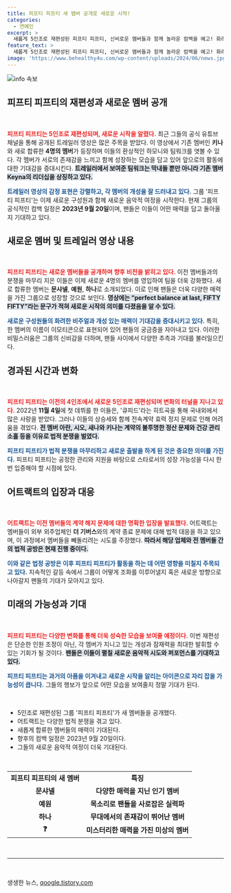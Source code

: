 ```yaml
---
title: 피프티 피프티 새 멤버 공개로 새로운 시작!
categories:
  - 연예인
excerpt: >
  새롭게 5인조로 재편성된 피프티 피프티, 신비로운 멤버들과 함께 놀라운 컴백을 예고! 화려한 트레일러 영상 공개로 팬들의 기대감이 폭발하고 있는 지금, 새로운 시작의 서막이 열린다!
feature_text: >
  새롭게 5인조로 재편성된 피프티 피프티, 신비로운 멤버들과 함께 놀라운 컴백을 예고! 화려한 트레일러 영상 공개로 팬들의 기대감이 폭발하고 있는 지금, 새로운 시작의 서막이 열린다!
image: 'https://www.behealthy4u.com/wp-content/uploads/2024/06/news.jpg'
---
```


<p><img src="https://www.behealthy4u.com/wp-content/uploads/2024/06/news.jpg" alt="info 속보" /></p>

<h2 data-ke-size="size26">피프티 피프티의 재편성과 새로운 멤버 공개</h2>

<p data-ke-size="size16">&nbsp;</p>

<p><b><span style="color: #ee2323;">피프티 피프티는 5인조로 재편성되며, 새로운 시작을 알렸다.</span></b> 최근 그들의 공식 유튜브 채널을 통해 공개된 트레일러 영상은 많은 주목을 받았다. 이 영상에서 기존 멤버인 <strong>키나</strong>와 새로 합류한 <strong>4명의 멤버</strong>가 등장하며 이들의 환상적인 하모니와 팀워크를 엿볼 수 있다. 각 멤버가 서로의 존재감을 느끼고 함께 성장하는 모습을 담고 있어 앞으로의 활동에 대한 기대감을 증대시킨다. <b><span style="background-color: #21538527;">트레일러에서 보여준 팀워크는 막내들 뿐만 아니라 기존 멤버 Keyna의 리더십을 상징하고 있다.</span></b></p>

<p><b><span style="color: #1a5490;">트레일러 영상의 감정 표현은 강렬하고, 각 멤버의 개성을 잘 드러내고 있다.</span></b> 그룹 '피프티 피프티'는 이제 새로운 구성원과 함께 새로운 음악적 여정을 시작한다. 현재 그룹의 공식적인 컴백 일정은 <strong>2023년 9월 20일</strong>이며, 팬들은 이들이 어떤 매력을 담고 돌아올지 기대하고 있다.</p>

<h2 data-ke-size="size26">새로운 멤버 및 트레일러 영상 내용</h2>

<p data-ke-size="size16">&nbsp;</p>

<p><b><span style="color: #ee2323;">피프티 피프티는 새로운 멤버들을 공개하며 향후 비전을 밝히고 있다.</span></b> 이전 멤버들과의 분쟁을 마무리 지은 이들은 이제 새로운 4명의 멤버를 영입하여 팀을 더욱 강화했다. 새로 합류한 멤버는 <strong>문샤넬</strong>, <strong>예원</strong>, <strong>하나</strong>로 소개되었다. 이로 인해 팬들은 더욱 다양한 매력을 가진 그룹으로 성장할 것으로 보인다. <b><span style="background-color: #21538527;">영상에는 “perfect balance at last, FIFTY FIFTY”라는 문구가 적혀 새로운 시작의 의미를 다졌음을 알 수 있다. </span></b></p>

<p><b><span style="color: #1a5490;">새로운 구성원들의 화려한 비주얼과 개성 있는 매력이 기대감을 증대시키고 있다.</span></b> 특히, 한 멤버의 이름이 이모티콘으로 표현되어 있어 팬들의 궁금증을 자아내고 있다. 이러한 비밀스러움은 그룹의 신비감을 더하며, 팬들 사이에서 다양한 추측과 기대를 불러일으킨다.</p>

<h2 data-ke-size="size26">경과된 시간과 변화</h2>

<p data-ke-size="size16">&nbsp;</p>

<p><b><span style="color: #ee2323;">피프티 피프티는 이전의 4인조에서 새로운 5인조로 재편성되며 변화의 터널을 지나고 있다.</span></b> 2022년 <strong>11월 4일</strong>에 첫 데뷔를 한 이들은, '큐피드'라는 히트곡을 통해 국내외에서 많은 사랑을 받았다. 그러나 이들의 상승세와 함께 전속계약 효력 정지 문제로 인해 어려움을 겪었다. <b><span style="background-color: #21538527;">전 멤버 아란, 시오, 새나와 키나는 계약의 불투명한 정산 문제와 건강 관리 소홀 등을 이유로 법적 분쟁을 벌였다.</span></b></p>

<p><b><span style="color: #1a5490;">피프티 피프티가 법적 분쟁을 마무리하고 새로운 출발을 하게 된 것은 중요한 의미를 가진다.</span></b> 피프티 피프티는 공정한 관리와 지원을 바탕으로 스타로서의 성장 가능성을 다시 한번 입증해야 할 시점에 있다. </p>

<h2 data-ke-size="size26">어트랙트의 입장과 대응</h2>

<p data-ke-size="size16">&nbsp;</p>

<p><b><span style="color: #ee2323;">어트랙트는 이전 멤버들의 계약 해지 문제에 대한 명확한 입장을 발표했다.</span></b> 어트랙트는 멤버들이 외부 외주업체인 <strong>더 기버스</strong>와의 계약 종료 문제에 대해 법적 대응을 하고 있으며, 이 과정에서 멤버들을 빼돌리려는 시도를 주장했다. <b><span style="background-color: #21538527;">따라서 해당 업체와 전 멤버들 간의 법적 공방은 현재 진행 중이다.</span></b></p>

<p><b><span style="color: #1a5490;">이와 같은 법정 공방은 이후 피프티 피프티가 활동을 하는 데 어떤 영향을 미칠지 주목되고 있다.</span></b> 지속적인 갈등 속에서 그룹이 어떻게 조화를 이루어낼지 혹은 새로운 방향으로 나아갈지 팬들의 기대가 모아지고 있다.</p>

<h2 data-ke-size="size26">미래의 가능성과 기대</h2>

<p data-ke-size="size16">&nbsp;</p>

<p><b><span style="color: #ee2323;">피프티 피프티는 다양한 변화를 통해 더욱 성숙한 모습을 보여줄 예정이다.</span></b> 이번 재편성은 단순한 인원 조정이 아닌, 각 멤버가 지니고 있는 개성과 잠재력을 최대한 발휘할 수 있는 기회가 될 것이다. <b><span style="background-color: #21538527;">팬들은 이들이 펼칠 새로운 음악적 시도와 퍼포먼스를 기대하고 있다.</span></b></p>

<p><b><span style="color: #1a5490;">피프티 피프티는 과거의 아픔을 이겨내고 새로운 시작을 알리는 아이콘으로 자리 잡을 가능성이 큽니다.</span></b> 그들의 행보가 앞으로 어떤 모습을 보여줄지 정말 기대가 된다. </p>

<p data-ke-size="size16">&nbsp;</p>

<ul>
<li> 5인조로 재편성된 그룹 '피프티 피프티'가 새 멤버들을 공개했다.</li>
<li> 어트랙트는 다양한 법적 분쟁을 겪고 있다.</li>
<li> 새롭게 합류한 멤버들의 매력이 기대된다.</li>
<li> 향후의 컴백 일정은 2023년 9월 20일이다.</li>
<li> 그들의 새로운 음악적 여정이 더욱 기대된다.</li>
</ul>

<p data-ke-size="size16">&nbsp;</p>

<table style="width: 100%;">
<tr>
<td style="text-align: center; height: 17px;"><b>피프티 피프티의 새 멤버</b></td>
<td style="text-align: center; height: 17px;"><b>특징</b></td>
</tr>
<tr>
<td style="text-align: center; height: 17px;"><b>문샤넬</b></td>
<td style="text-align: center; height: 17px;"><b>다양한 매력을 지닌 인기 멤버</b></td>
</tr>
<tr>
<td style="text-align: center; height: 17px;"><b>예원</b></td>
<td style="text-align: center; height: 17px;"><b>목소리로 팬들을 사로잡은 실력파</b></td>
</tr>
<tr>
<td style="text-align: center; height: 17px;"><b>하나</b></td>
<td style="text-align: center; height: 17px;"><b>무대에서의 존재감이 뛰어난 멤버</b></td>
</tr>
<tr>
<td style="text-align: center; height: 17px;"><b>❓</b></td>
<td style="text-align: center; height: 17px;"><b>미스터리한 매력을 가진 미상의 멤버</b></td>
</tr>
</table>

<p data-ke-size="size16">&nbsp;</p>

<hr /> 

<p><p data-ke-size="size16">&nbsp;</p></p>
생생한 뉴스, <a href="https://qoogle.tistory.com" rel="dofollow">qoogle.tistory.com</a>


